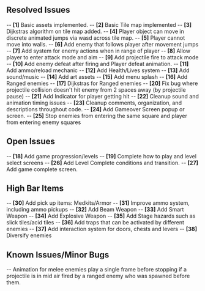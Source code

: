 ## Resolved Issues ##

-- **[1]** Basic assets implemented.
-- **[2]** Basic Tile map implemented
-- **[3]** Dijkstras algorithm on tile map added.
-- **[4]** Player object can move in discrete animated jumps via wasd across tile map.
-- **[5]** Player cannot move into walls.
-- **[6]** Add enemy that follows player after movement jumps
-- **[7]** Add system for enemy actions when in range of player
-- **[8]** Allow player to enter attack mode and aim
-- **[9]** Add projectile fire to attack mode
-- **[10]** Add enemy defeat after firing and Player defeat animation.
-- **[11]** Add ammo/reload mechanic
-- **[12]** Add Health/Lives system
-- **[13]** Add sound/music
-- **[14]** Add art assets
-- **[15]** Add menu splash
-- **[16]** Add Ranged enemies
-- **[17]** Dijkstras for Ranged enemies
-- **[20]** Fix bug where projectile collision doesn't hit enemy from 2 spaces away (by projectile pause)
-- **[21]** Add Indicator for player getting hit
-- **[22]** Cleanup sound and animation timing issues
-- **[23]** Cleanup comments, organization, and descriptions throughout code.
-- **[24]** Add Gameover Screen popup or screen.
-- **[25]** Stop enemies from entering the same square and player from entering enemy squares

## Open Issues ##

-- **[18]** Add game progression/levels
-- **[19]** Complete how to play and level select screens
-- **[26]** Add Level Complete conditions and transition.
-- **[27]** Add game complete screen.

## High Bar Items ##
-- **[30]** Add pick up items: Medkits/Armor
-- **[31]** Improve ammo system, including ammo pickups
-- **[32]** Add Beam Weapon
-- **[33]** Add Smart Weapon
-- **[34]** Add Explosive Weapon
-- **[35]** Add Stage hazards such as slick tiles/acid tiles
-- **[36]** Add traps that can be activated by different enemies
-- **[37]** Add interaction system for doors, chests and levers
-- **[38]** Diversify enemies

## Known Issues/Minor Bugs ##
-- Animation for melee enemies play a single frame before stopping if a projectile is in mid air fired by a ranged enemy
who was spawned before them.